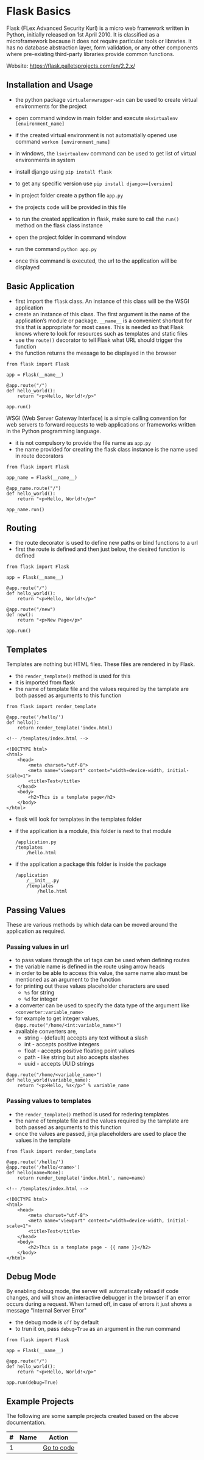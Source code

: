 # Flask Basics

Flask (FLex Advanced Security Kurl) is a micro web framework written in Python, initially released on 1st April 2010. It is classified as a microframework because it does not require particular tools or libraries. It has no database abstraction layer, form validation, or any other components where pre-existing third-party libraries provide common functions.

Website: https://flask.palletsprojects.com/en/2.2.x/

## Installation and Usage

- the python package `virtualenvwrapper-win` can be used to create virtual environments for the project
- open command window in main folder and execute `mkvirtualenv [environment_name]`
- if the created virtual environment is not automatially opened use command `workon [environment_name]`
- in windows, the `lsvirtualenv` command can be used to get list of virtual environments in system

- install django using `pip install flask`
- to get any specific version use `pip install django==[version]`

- in project folder create a python file `app.py`
- the projects code will be provided in this file

- to run the created application in flask, make sure to call the `run()` method on the flask class instance
- open the project folder in command window
- run the command `python app.py`
- once this command is executed, the url to the application will be displayed

## Basic Application

- first import the `flask` class. An instance of this class will be the WSGI application
- create an instance of this class. The first argument is the name of the application’s module or package. `__name__` is a convenient shortcut for this that is appropriate for most cases. This is needed so that Flask knows where to look for resources such as templates and static files
- use the `route()` decorator to tell Flask what URL should trigger the function
- the function returns the message to be displayed in the browser

```
from flask import Flask

app = Flask(__name__)

@app.route("/")
def hello_world():
    return "<p>Hello, World!</p>"

app.run()
```

WSGI (Web Server Gateway Interface) is a simple calling convention for web servers to forward requests to web applications or frameworks written in the Python programming language.

- it is not compulsory to provide the file name as `app.py`
- the name provided for creating the flask class instance is the name used in route decorators

```
from flask import Flask

app_name = Flask(__name__)

@app_name.route("/")
def hello_world():
    return "<p>Hello, World!</p>"

app_name.run()
```

## Routing

- the route decorator is used to define new paths or bind functions to a url
- first the route is defined and then just below, the desired function is defined

```
from flask import Flask

app = Flask(__name__)

@app.route("/")
def hello_world():
    return "<p>Hello, World!</p>"

@app.route("/new")
def new():
    return "<p>New Page</p>"

app.run()
```

## Templates

Templates are nothing but HTML files. These files are rendered in by Flask.

- the `render_template()` method is used for this
- it is imported from flask
- the name of template file and the values required by the tamplate are both passed as arguments to this function

```
from flask import render_template

@app.route('/hello/')
def hello():
    return render_template('index.html)
```

```
<!-- /templates/index.html -->

<!DOCTYPE html>
<html>
	<head>
		<meta charset="utf-8">
		<meta name="viewport" content="width=device-width, initial-scale=1">
		<title>Test</title>
	</head>
	<body>
		<h2>This is a template page</h2>
	</body>
</html>
```

- flask will look for templates in the templates folder
- if the application is a module, this folder is next to that module

	```
	/application.py
	/templates
	    /hello.html
	```

- if the application a package this folder is inside the package

	```
	/application
	    /__init__.py
	    /templates
	        /hello.html
	```


## Passing Values

These are various methods by which data can be moved around the application as required.

### Passing values in url

- to pass values through the url tags can be used when defining routes
- the variable name is defined in the route using arrow heads
- in order to be able to access this value, the same name also must be mentioned as an argument to the function
- for printing out these values placeholder characters are used
	- `%s` for string
	- `%d` for integer
- a converter can be used to specify the data type of the argument like `<converter:variable_name>`
- for example to get integer values, `@app.route("/home/<int:variable_name>")`
- available converters are,
	- string - (default) accepts any text without a slash
	- int - accepts positive integers
	- float - accepts positive floating point values
	- path - like string but also accepts slashes
	- uuid - accepts UUID strings

```
@app.route("/home/<variable_name>")
def hello_world(variable_name):
    return "<p>Hello, %s</p>" % variable_name
```

### Passing values to templates

- the `render_template()` method is used for redering templates
- the name of template file and the values required by the tamplate are both passed as arguments to this function
- once the values are passed, jinja placeholders are used to place the values in the template

```
from flask import render_template

@app.route('/hello/')
@app.route('/hello/<name>')
def hello(name=None):
    return render_template('index.html', name=name)
```

```
<!-- /templates/index.html -->

<!DOCTYPE html>
<html>
	<head>
		<meta charset="utf-8">
		<meta name="viewport" content="width=device-width, initial-scale=1">
		<title>Test</title>
	</head>
	<body>
		<h2>This is a template page - {{ name }}</h2>
	</body>
</html>
```

## Debug Mode

By enabling debug mode, the server will automatically reload if code changes, and will show an interactive debugger in the browser if an error occurs during a request. When turned off, in case of errors it just shows a message "Internal Server Error"

- the debug mode is `off` by default
- to trun it on, pass `debug=True` as an argument in the run command

```
from flask import Flask

app = Flask(__name__)

@app.route("/")
def hello_world():
    return "<p>Hello, World!</p>"

app.run(debug=True)
```

## Example Projects

The following are some sample projects created based on the above documentation.

| # | Name | Action |
|---|---|---|
| 1 |  | [Go to code]() |
